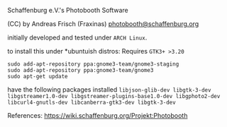 Schaffenburg e.V.'s Photobooth Software

(CC) by Andreas Frisch (Fraxinas) <photobooth@schaffenburg.org>

initially developed and tested under `ARCH Linux`.

to install this under *ubuntuish distros:
Requires `GTK3+ >3.20`
```
sudo add-apt-repository ppa:gnome3-team/gnome3-staging
sudo add-apt-repository ppa:gnome3-team/gnome3
sudo apt-get update
```
have the following packages installed
`libjson-glib-dev libgtk-3-dev libgstreamer1.0-dev libgstreamer-plugins-base1.0-dev libgphoto2-dev libcurl4-gnutls-dev libcanberra-gtk3-dev libgtk-3-dev`

References:
https://wiki.schaffenburg.org/Projekt:Photobooth
